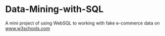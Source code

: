 # Data-Mining-with-SQL
A mini project of using WebSQL to working with fake e-commerce data on www.w3schools.com
